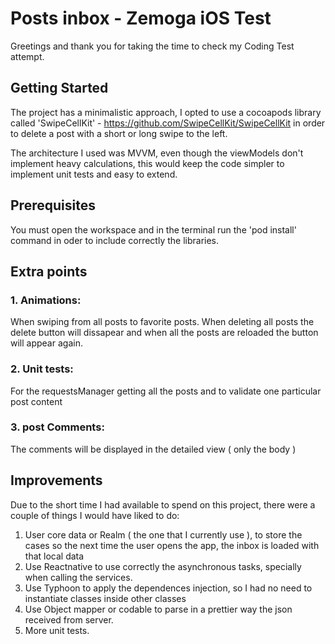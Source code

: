 # Posts inbox - Zemoga iOS Test


Greetings and thank you for taking the time to check my Coding Test attempt.

## Getting Started

The project has a minimalistic approach, I opted to use a cocoapods library called 'SwipeCellKit' -  https://github.com/SwipeCellKit/SwipeCellKit in order to delete a post with a short or long swipe to the left.

The architecture I used was MVVM, even though the viewModels don't implement heavy calculations, this would keep the code simpler to implement unit tests and easy to extend.

## Prerequisites

You must open the workspace and in the terminal run the 'pod install' command in oder to include correctly the libraries.

## Extra points

### 1. Animations:

When swiping from all posts to favorite posts.
When deleting all posts the delete button will dissapear and when all the posts are reloaded the button will appear again.

### 2. Unit tests:

For the requestsManager getting all the posts and to validate one particular post content

### 3. post Comments:

The comments will be displayed in the detailed view ( only the body )


## Improvements

Due to the short time I had available to spend on this project, there were a couple of things I would have liked to do:

1. User core data or Realm ( the one that I currently use ), to store the cases so the next time the user opens the app, the inbox is loaded with that local data
2. Use Reactnative to use correctly the asynchronous tasks, specially when calling the services.
3. Use Typhoon to apply the dependences injection, so I had no need to instantiate classes inside other classes
4. Use Object mapper or codable to parse in a prettier way the json received from server.
5. More unit tests.



